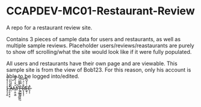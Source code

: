 # CCAPDEV-MC01-Restaurant-Review
A repo for a restaurant review site.  

Contains 3 pieces of sample data for users and restaurants, as well as multiple sample reviews. Placeholder users/reviews/reastaurants are purely to show off scrolling/what the site would look like if it were fully populated.
  
All users and restaurants have their own page and are viewable. This sample site is from the view of Bob123. For this reason, only his account is able to be logged into/edited.
  
  

I̴̘̙̘͓̺͛̾̓̽̐͑̈́̒ ̴̛̛̬̤͈͙͉̯̜̋̂̌̓̋̒Ȁ̶̖͒̒̇͝M̸̨͕̲͕͇̌͐̐̉̏̐͘̚͠ ̵̜̣͚̣͎̭̰͙̾̌̌̎̄͛͠ͅF̵̼̳̺͇̼̬̞̣̙̮͐̿̋̉̈́́R̶̢̝͙̘͌͑̈́̇̅̕͝ͅE̵͖͉̦̍̓̓̆͆̅E̵͕͕̜̽
